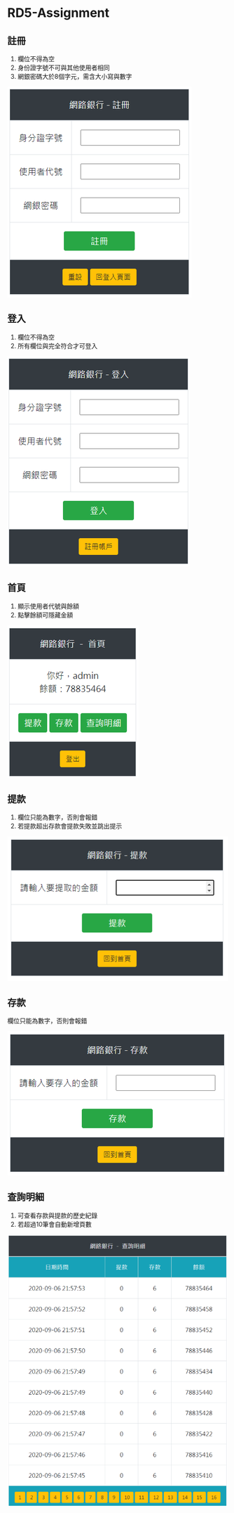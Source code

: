 # RD5-Assignment
## 註冊
1. 欄位不得為空
1. 身份證字號不可與其他使用者相同
1. 網銀密碼大於8個字元，需含大小寫與數字

![](./readme_img/register.png)

## 登入
1. 欄位不得為空
1. 所有欄位與完全符合才可登入

![](./readme_img/login.png)

## 首頁
1. 顯示使用者代號與餘額
1. 點擊餘額可隱藏金額

![](./readme_img/home.png)

## 提款
1. 欄位只能為數字，否則會報錯
1. 若提款超出存款會提款失敗並跳出提示

![](./readme_img/withdrawal.png)

## 存款
欄位只能為數字，否則會報錯

![](./readme_img/deposit.png)

## 查詢明細
1. 可查看存款與提款的歷史紀錄
2. 若超過10筆會自動新增頁數

![](./readme_img/query_detail.png)
